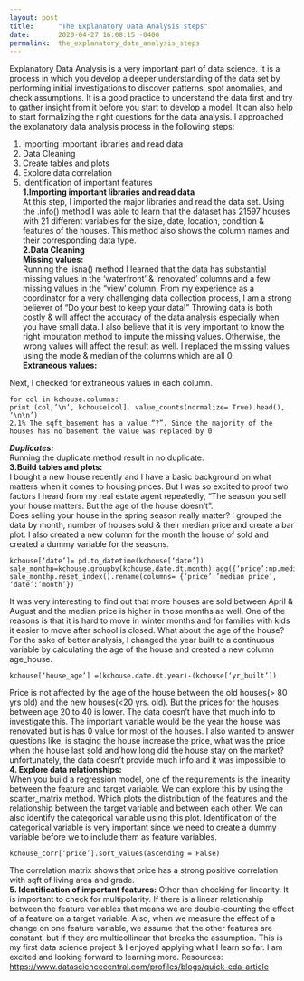 ```yaml
---
layout: post
title:      "The Explanatory Data Analysis steps"
date:       2020-04-27 16:08:15 -0400
permalink:  the_explanatory_data_analysis_steps
---
```





Explanatory Data Analysis is a very important part of data science. It is a process in which you develop a deeper understanding of the data set by performing initial investigations to discover patterns, spot anomalies, and check assumptions. It is a good practice to understand the data first and try to gather insight from it before you start to develop a model. It can also help to start formalizing the right questions for the data analysis. I approached the explanatory data analysis process in the following steps:<br>
1. Importing important libraries and read data<br>
2. Data Cleaning<br>
3. Create tables and plots<br>
4. Explore data correlation<br>
5. Identification of important features<br>
**1.Importing important libraries and read data**<br>
At this step, I imported the major libraries and read the data set. Using the .info() method I was able to learn that the dataset has 21597 houses with 21 different variables for the size, date, location, condition & features of the houses. This method also shows the column names and their corresponding data type.<br>
**2.Data Cleaning**<br>
**Missing values:**<br>
Running the .isna() method I learned that the data has substantial missing values in the ‘waterfront’ & ‘renovated’ columns and a few missing values in the “view’ column. From my experience as a coordinator for a very challenging data collection process, I am a strong believer of “Do your best to keep your data!” Throwing data is both costly & will affect the accuracy of the data analysis especially when you have small data. I also believe that it is very important to know the right imputation method to impute the missing values. Otherwise, the wrong values will affect the result as well. I replaced the missing values using the mode & median of the columns which are all 0.<br>
**Extraneous values:**<br>

Next, I checked for extraneous values in each column.

```
for col in kchouse.columns:
print (col,’\n’, kchouse[col]. value_counts(normalize= True).head(), ‘\n\n’)
2.1% The sqft_basement has a value “?”. Since the majority of the houses has no basement the value was replaced by 0
```

***Duplicates:***<br>
Running the duplicate method result in no duplicate.<br>
**3.Build tables and plots:**<br>
I bought a new house recently and I have a basic background on what matters when it comes to housing prices. But I was so excited to proof two factors I heard from my real estate agent repeatedly, “The season you sell your house matters. But the age of the house doesn’t”.<br>
Does selling your house in the spring season really matter?
I grouped the data by month, number of houses sold & their median price and create a bar plot. I also created a new column for the month the house of sold and created a dummy variable for the seasons.

```
kchouse[‘date’]= pd.to_datetime(kchouse[‘date’])
sale_monthp=kchouse.groupby(kchouse.date.dt.month).agg({‘price’:np.median})
sale_monthp.reset_index().rename(columns= {‘price’:’median price’, ‘date’:’month’})
```


It was very interesting to find out that more houses are sold between April & August and the median price is higher in those months as well. One of the reasons is that it is hard to move in winter months and for families with kids it easier to move after school is closed.
What about the age of the house?
For the sake of better analysis, I changed the year built to a continuous variable by calculating the age of the house and created a new column age_house.
```
kchouse[‘house_age’] =(kchouse.date.dt.year)-(kchouse[‘yr_built’])
```
Price is not affected by the age of the house between the old houses(> 80 yrs old) and the new houses(<20 yrs. old). But the prices for the houses between age 20 to 40 is lower. The data doesn’t have that much info to investigate this. The important variable would be the year the house was renovated but is has 0 value for most of the houses.
I also wanted to answer questions like, is staging the house increase the price, what was the price when the house last sold and how long did the house stay on the market? unfortunately, the data doesn’t provide much info and it was impossible to<br>
**4. Explore data relationships:**<br>
When you build a regression model, one of the requirements is the linearity between the feature and target variable. We can explore this by using the scatter_matrix method. Which plots the distribution of the features and the relationship between the target variable and between each other. We can also identify the categorical variable using this plot. Identification of the categorical variable is very important since we need to create a dummy variable before we to include them as feature variables.<br>
```
kchouse_corr[‘price’].sort_values(ascending = False)
```
The correlation matrix shows that price has a strong positive correlation with sqft of living area and grade.<br>
**5. Identification of important features:**
Other than checking for linearity. It is important to check for multipolarity. If there is a linear relationship between the feature variables that means we are double-counting the effect of a feature on a target variable. Also, when we measure the effect of a change on one feature variable, we assume that the other features are constant. but if they are multicollinear that breaks the assumption.
This is my first data science project & I enjoyed applying what I learn so far. I am excited and looking forward to learning more.
Resources:
https://www.datasciencecentral.com/profiles/blogs/quick-eda-article
